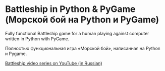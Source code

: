 # Battleship in Python & PyGame (Морской бой на Python и PyGame)
Fully functional Battleship game for a human playing against computer written in Python with PyGame.

Полностью функциональная игра «Морской бой», написанная на Python и Pygame.

[Battleship video series on YouTube (in Russian)](https://www.youtube.com/playlist?list=PLn9_BS5G-UgruEeGmqgBTGtE0oN2nqBhL)
